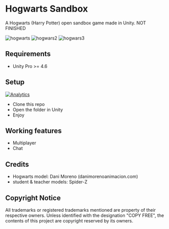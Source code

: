 Hogwarts Sandbox
========

A Hogwarts (Harry Potter) open sandbox game made in Unity. NOT FINISHED

![hogwarts](https://raw.githubusercontent.com/OpenHogwarts/hogwarts/master/Screenshots/screen1.png)
![hogwars2](https://raw.githubusercontent.com/OpenHogwarts/hogwarts/master/Screenshots/screen2.png)
![hogwars3](https://raw.githubusercontent.com/OpenHogwarts/hogwarts/master/Screenshots/screen3.png)

Requirements
-------------
- Unity Pro >= 4.6

Setup
-------------
[![Analytics](https://ga-beacon.appspot.com/UA-17476024-7/hogwarts/readme?pixel)](https://github.com/OpenHogwarts/hogwarts)

- Clone this repo
- Open the folder in Unity
- Enjoy


Working features
-------------
- Multiplayer
- Chat


Credits
-------------

- Hogwarts model: Dani Moreno (danimorenoanimacion.com)
- student & teacher models: Spider-Z

Copyright Notice
-------------
All trademarks or registered trademarks mentioned are property of their respective owners. Unless identified with the designation "COPY FREE", the contents of this project are copyright reserved by its owners.
